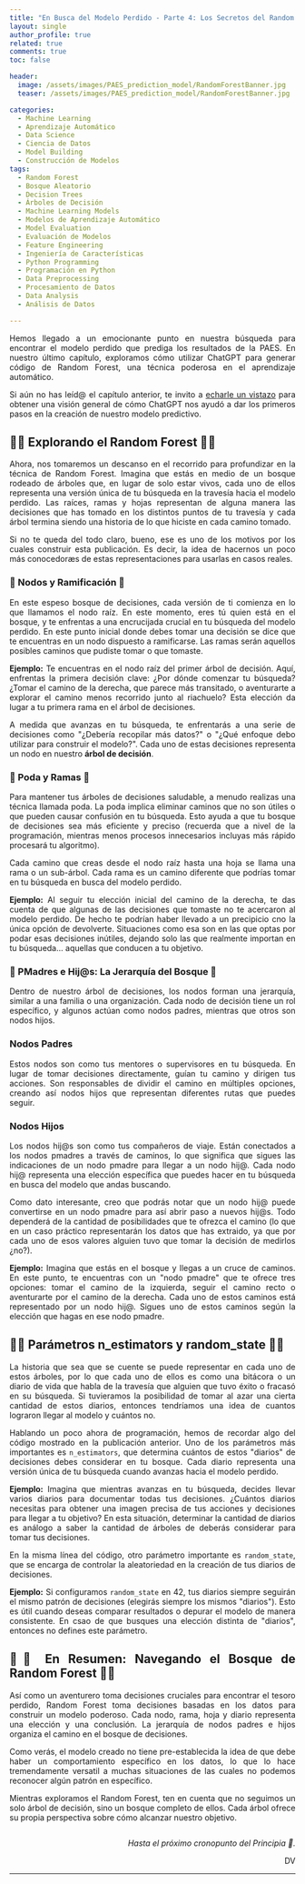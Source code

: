 ```yaml
---
title: "En Busca del Modelo Perdido - Parte 4: Los Secretos del Random Forest"
layout: single
author_profile: true
related: true
comments: true
toc: false

header:
  image: /assets/images/PAES_prediction_model/RandomForestBanner.jpg
  teaser: /assets/images/PAES_prediction_model/RandomForestBanner.jpg

categories:
  - Machine Learning
  - Aprendizaje Automático
  - Data Science
  - Ciencia de Datos
  - Model Building
  - Construcción de Modelos
tags:
  - Random Forest
  - Bosque Aleatorio
  - Decision Trees
  - Árboles de Decisión
  - Machine Learning Models
  - Modelos de Aprendizaje Automático
  - Model Evaluation
  - Evaluación de Modelos
  - Feature Engineering
  - Ingeniería de Características
  - Python Programming
  - Programación en Python
  - Data Preprocessing
  - Procesamiento de Datos
  - Data Analysis
  - Análisis de Datos

---
```


<div align="justify" markdown="1">

Hemos llegado a un emocionante punto en nuestra búsqueda para encontrar el modelo perdido que prediga los resultados de la PAES. En nuestro último capítulo, exploramos cómo utilizar ChatGPT para generar código de Random Forest, una técnica poderosa en el aprendizaje automático.

Si aún no has leíd@ el capítulo anterior, te invito a [echarle un vistazo](https://daniavm.github.io/machine%20learning/en-busca-del-modelo-perdido-parte-3/) para obtener una visión general de cómo ChatGPT nos ayudó a dar los primeros pasos en la creación de nuestro modelo predictivo.

## 🌲🌲 Explorando el Random Forest 🌲🌲

Ahora, nos tomaremos un descanso en el recorrido para profundizar en la técnica de Random Forest. Imagina que estás en medio de un bosque rodeado de árboles que, en lugar de solo estar vivos, cada uno de ellos representa una versión única de tu búsqueda en la travesía hacia el modelo perdido. Las raíces, ramas y hojas representan de alguna manera las decisiones que has tomado en los distintos puntos de tu travesía y cada árbol termina siendo una historia de lo que hiciste en cada camino tomado.

Si no te queda del todo claro, bueno, ese es uno de los motivos por los cuales construir esta publicación. Es decir, la idea de hacernos un poco más conocedoræs de estas representaciones para usarlas en casos reales.

### 🌳 Nodos y Ramificación 🌳

En este espeso bosque de decisiones, cada versión de ti comienza en lo que llamamos el nodo raíz. En este momento, eres tú quien está en el bosque, y te enfrentas a una encrucijada crucial en tu búsqueda del modelo perdido. En este punto inicial donde debes tomar una decisión se dice que te encuentras en un nodo dispuesto a ramificarse. Las ramas serán aquellos posibles caminos que pudiste tomar o que tomaste.

**Ejemplo:** Te encuentras en el nodo raíz del primer árbol de decisión. Aquí, enfrentas la primera decisión clave: ¿Por dónde comenzar tu búsqueda? ¿Tomar el camino de la derecha, que parece más transitado, o aventurarte a explorar el camino menos recorrido junto al riachuelo? Esta elección da lugar a tu primera rama en el árbol de decisiones.

A medida que avanzas en tu búsqueda, te enfrentarás a una serie de decisiones como "¿Debería recopilar más datos?" o "¿Qué enfoque debo utilizar para construir el modelo?". Cada uno de estas decisiones representa un nodo en nuestro **árbol de decisión**.

### 🌿 Poda y Ramas 🌿

Para mantener tus árboles de decisiones saludable, a menudo realizas una técnica llamada poda. La poda implica eliminar caminos que no son útiles o que pueden causar confusión en tu búsqueda. Esto ayuda a que tu bosque de decisiones sea más eficiente y preciso (recuerda que a nivel de la programación, mientras menos procesos innecesarios incluyas más rápido procesará tu algoritmo).

Cada camino que creas desde el nodo raíz hasta una hoja se llama una rama o un sub-árbol. Cada rama es un camino diferente que podrías tomar en tu búsqueda en busca del modelo perdido.

**Ejemplo:** Al seguir tu elección inicial del camino de la derecha, te das cuenta de que algunas de las decisiones que tomaste no te acercaron al modelo perdido. De hecho te podrían haber llevado a un precipicio cno la única opción de devolverte. Situaciones como esa son en las que optas por podar esas decisiones inútiles, dejando solo las que realmente importan en tu búsqueda... aquellas que conducen a tu objetivo.

### 🌳 PMadres e Hij@s: La Jerarquía del Bosque 🌳

Dentro de nuestro árbol de decisiones, los nodos forman una jerarquía, similar a una familia o una organización. Cada nodo de decisión tiene un rol específico, y algunos actúan como nodos padres, mientras que otros son nodos hijos. 

### Nodos Padres

Estos nodos son como tus mentores o supervisores en tu búsqueda. En lugar de tomar decisiones directamente, guían tu camino y dirigen tus acciones. Son responsables de dividir el camino en múltiples opciones, creando así nodos hijos que representan diferentes rutas que puedes seguir.

### Nodos Hijos

Los nodos hij@s son como tus compañeros de viaje. Están conectados a los nodos pmadres a través de caminos, lo que significa que sigues las indicaciones de un nodo pmadre para llegar a un nodo hij@. Cada nodo hij@ representa una elección específica que puedes hacer en tu búsqueda en busca del modelo que andas buscando.

Como dato interesante, creo que podrás notar que un nodo hij@ puede convertirse en un nodo pmadre para así abrir paso a nuevos hij@s. Todo dependerá de la cantidad de posibilidades que te ofrezca el camino (lo que en un caso práctico representarán los datos que has extraido, ya que por cada uno de esos valores alguien tuvo que tomar la decisión de medirlos ¿no?).

**Ejemplo:** Imagina que estás en el bosque y llegas a un cruce de caminos. En este punto, te encuentras con un "nodo pmadre" que te ofrece tres opciones: tomar el camino de la izquierda, seguir el camino recto o aventurarte por el camino de la derecha. Cada uno de estos caminos está representado por un nodo hij@. Sigues uno de estos caminos según la elección que hagas en ese nodo pmadre.


## 🌳🌳 Parámetros n_estimators y random_state 🌳🌳

La historia que sea que se cuente se puede representar en cada uno de estos árboles, por lo que cada uno de ellos es como una bitácora o un diario de vida que habla de la travesía que alguien que tuvo éxito o fracasó en su búsqueda. Si tuvieramos la posibilidad de tomar al azar una cierta cantidad de estos diarios, entonces tendríamos una idea de cuantos lograron llegar al modelo y cuántos no. 

Hablando un poco ahora de programación, hemos de recordar algo del código mostrado en la publicación anterior. Uno de los parámetros más importantes es `n_estimators`, que determina cuántos de estos "diarios" de decisiones debes considerar en tu bosque. Cada diario representa una versión única de tu búsqueda cuando avanzas hacia el modelo perdido.

**Ejemplo:** Imagina que mientras avanzas en tu búsqueda, decides llevar varios diarios para documentar todas tus decisiones. ¿Cuántos diarios necesitas para obtener una imagen precisa de tus acciones y decisiones para llegar a tu objetivo? En esta situación, determinar la cantidad de diarios es análogo a saber la cantidad de árboles de deberás considerar para tomar tus decisiones.

En la misma línea del código, otro parámetro importante es `random_state`, que se encarga de controlar la aleatoriedad en la creación de tus diarios de decisiones.

**Ejemplo:** Si configuramos `random_state` en 42, tus diarios siempre seguirán el mismo patrón de decisiones (elegirás siempre los mismos "diarios"). Esto es útil cuando deseas comparar resultados o depurar el modelo de manera consistente. En csao de que busques una elección distinta de "diarios", entonces no defines este parámetro.


## 🌟🌟 En Resumen: Navegando el Bosque de Random Forest 🌟🌟

Así como un aventurero toma decisiones cruciales para encontrar el tesoro perdido, Random Forest toma decisiones basadas en los datos para construir un modelo poderoso. Cada nodo, rama, hoja y diario representa una elección y una conclusión. La jerarquía de nodos padres e hijos organiza el camino en el bosque de decisiones.

Como verás, el modelo creado no tiene pre-establecida la idea de que debe haber un comportamiento específico en los datos, lo que lo hace tremendamente versatil a muchas situaciones de las cuales no podemos reconocer algún patrón en específico. 

Mientras exploramos el Random Forest, ten en cuenta que no seguimos un solo árbol de decisión, sino un bosque completo de ellos. Cada árbol ofrece su propia perspectiva sobre cómo alcanzar nuestro objetivo.

<img src="{{https://daniavm.github.io}}{{ site.baseurl }}/assets/images/PAES_prediction_model/modelo_perdido_cap4_analogia.gif" alt="">

<div align="right" markdown="1">

_Hasta el próximo cronopunto del Principia 🥚._

DV

</div>

---

</div>
